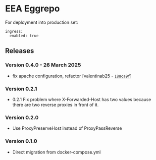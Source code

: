 EEA Eggrepo
===========

For deployment into production set:

    ingress:
      enabled: true

## Releases

### Version 0.4.0 - 26 March 2025
- fix apache configuration, refactor [valentinab25 - [`188ca9f`](https://github.com/eea/helm-charts/commit/188ca9f51e8cf402d6b68f1c450bc4b164185fd6)]

### Version 0.2.1
- 0.2.1 Fix problem where X-Forwarded-Host has two values because there are two reverse proxies in front of it.


### Version 0.2.0
- Use ProxyPreserveHost instead of ProxyPassReverse

### Version 0.1.0
-  Direct migration from docker-compose.yml

